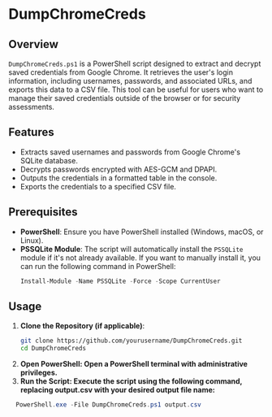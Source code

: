 # DumpChromeCreds

## Overview

`DumpChromeCreds.ps1` is a PowerShell script designed to extract and decrypt saved credentials from Google Chrome. It retrieves the user's login information, including usernames, passwords, and associated URLs, and exports this data to a CSV file. This tool can be useful for users who want to manage their saved credentials outside of the browser or for security assessments.

## Features

- Extracts saved usernames and passwords from Google Chrome's SQLite database.
- Decrypts passwords encrypted with AES-GCM and DPAPI.
- Outputs the credentials in a formatted table in the console.
- Exports the credentials to a specified CSV file.

## Prerequisites

- **PowerShell**: Ensure you have PowerShell installed (Windows, macOS, or Linux).
- **PSSQLite Module**: The script will automatically install the `PSSQLite` module if it's not already available. If you want to manually install it, you can run the following command in PowerShell:
  ```powershell
  Install-Module -Name PSSQLite -Force -Scope CurrentUser


## Usage

1. **Clone the Repository (if applicable)**:
   ```bash
   git clone https://github.com/yourusername/DumpChromeCreds.git
   cd DumpChromeCreds

2. **Open PowerShell: Open a PowerShell terminal with administrative privileges.**
3. **Run the Script: Execute the script using the following command, replacing output.csv with your desired output file name:**
  ```powershell
    PowerShell.exe -File DumpChromeCreds.ps1 output.csv

